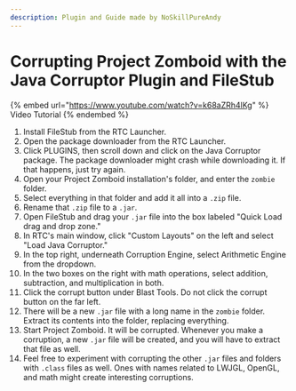 ```yaml
---
description: Plugin and Guide made by NoSkillPureAndy
---
```


# Corrupting Project Zomboid with the Java Corruptor Plugin and FileStub

{% embed url="https://www.youtube.com/watch?v=k68aZRh4lKg" %}
Video Tutorial
{% endembed %}

1. Install FileStub from the RTC Launcher.
2. Open the package downloader from the RTC Launcher.
3. Click PLUGINS, then scroll down and click on the Java Corruptor package. The package downloader might crash while downloading it. If that happens, just try again.
4. Open your Project Zomboid installation's folder, and enter the `zombie` folder.
5. Select everything in that folder and add it all into a `.zip` file.
6. Rename that `.zip` file to a `.jar`.
7. Open FileStub and drag your `.jar` file into the box labeled "Quick Load drag and drop zone."
8. In RTC's main window, click "Custom Layouts" on the left and select "Load Java Corruptor."
9. In the top right, underneath Corruption Engine, select Arithmetic Engine from the dropdown.
10. In the two boxes on the right with math operations, select addition, subtraction, and multiplication in both.
11. Click the corrupt button under Blast Tools. Do not click the corrupt button on the far left.
12. There will be a new `.jar` file with a long name in the `zombie` folder. Extract its contents into the folder, replacing everything.
13. Start Project Zomboid. It will be corrupted. Whenever you make a corruption, a new `.jar` file will be created, and you will have to extract that file as well.
14. Feel free to experiment with corrupting the other `.jar` files and folders with `.class` files as well. Ones with names related to LWJGL, OpenGL, and math might create interesting corruptions.
